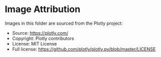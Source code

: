 # Image Attribution

Images in this folder are sourced from the Plotly project:

- Source: <https://plotly.com/>
- Copyright: Plotly contributors
- License: MIT License
- Full license: <https://github.com/plotly/plotly.py/blob/master/LICENSE>
